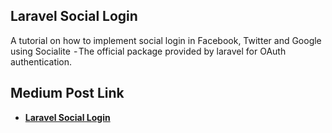 ## Laravel Social Login

A tutorial on how to implement social login in Facebook, Twitter and Google using Socialite  - The official package provided by laravel for OAuth authentication.


## Medium Post Link

- **[Laravel Social Login](https://medium.com/@Alabuja/social-login-in-laravel-with-socialite-90dbf14ee0ab)**